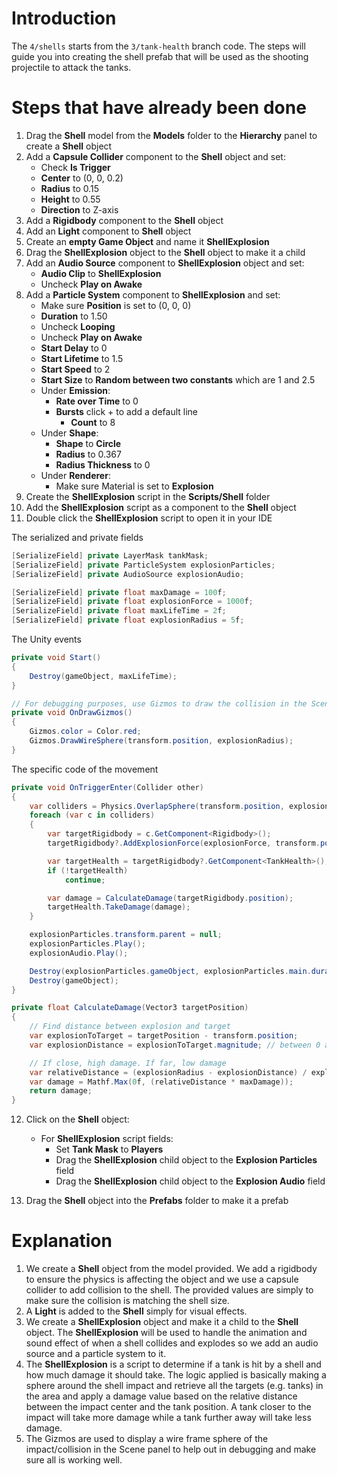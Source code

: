 # Introduction

The `4/shells` starts from the `3/tank-health` branch code. The steps will guide you into creating the shell prefab that will be used as the shooting projectile to attack the tanks.
# Steps that have already been done

1. Drag the **Shell** model from the **Models** folder to the **Hierarchy** panel to create a **Shell** object
2. Add a **Capsule Collider** component to the **Shell** object and set:
    * Check **Is Trigger**
    * **Center** to (0, 0, 0.2)
    * **Radius** to 0.15
    * **Height** to 0.55
    * **Direction** to Z-axis
3. Add a **Rigidbody** component to the **Shell** object
4. Add an **Light** component to **Shell** object
5. Create an **empty Game Object** and name it **ShellExplosion**
6. Drag the **ShellExplosion** object to the **Shell** object to make it a child
7. Add an **Audio Source** component to **ShellExplosion** object and set:
    * **Audio Clip** to **ShellExplosion**
    * Uncheck **Play on Awake**
8. Add a **Particle System** component to **ShellExplosion** and set:
    * Make sure **Position** is set to (0, 0, 0)
    * **Duration** to 1.50
    * Uncheck **Looping**
    * Uncheck **Play on Awake**
    * **Start Delay** to 0
    * **Start Lifetime** to 1.5
    * **Start Speed** to 2
    * **Start Size** to **Random between two constants** which are 1 and 2.5
    * Under **Emission**:
        * **Rate over Time** to 0
        * **Bursts** click + to add a default line
            * **Count** to 8
    * Under **Shape**:
        * **Shape** to **Circle**
        * **Radius** to 0.367
        * **Radius Thickness** to 0
    * Under **Renderer**:
        * Make sure Material is set to **Explosion**
9. Create the **ShellExplosion** script in the **Scripts/Shell** folder
10. Add the **ShellExplosion** script as a component to the **Shell** object
11. Double click the **ShellExplosion** script to open it in your IDE

The serialized and private fields
```csharp
[SerializeField] private LayerMask tankMask;
[SerializeField] private ParticleSystem explosionParticles;
[SerializeField] private AudioSource explosionAudio;

[SerializeField] private float maxDamage = 100f;
[SerializeField] private float explosionForce = 1000f;
[SerializeField] private float maxLifeTime = 2f;
[SerializeField] private float explosionRadius = 5f;
```

The Unity events
```csharp
private void Start()
{
    Destroy(gameObject, maxLifeTime);
}

// For debugging purposes, use Gizmos to draw the collision in the Scene panel
private void OnDrawGizmos()
{
    Gizmos.color = Color.red;
    Gizmos.DrawWireSphere(transform.position, explosionRadius);
}
```
The specific code of the movement
```csharp
private void OnTriggerEnter(Collider other)
{
    var colliders = Physics.OverlapSphere(transform.position, explosionRadius, tankMask);
    foreach (var c in colliders)
    {
        var targetRigidbody = c.GetComponent<Rigidbody>();
        targetRigidbody?.AddExplosionForce(explosionForce, transform.position, explosionRadius);

        var targetHealth = targetRigidbody?.GetComponent<TankHealth>();
        if (!targetHealth)
            continue;

        var damage = CalculateDamage(targetRigidbody.position);
        targetHealth.TakeDamage(damage);
    }

    explosionParticles.transform.parent = null;
    explosionParticles.Play();
    explosionAudio.Play();

    Destroy(explosionParticles.gameObject, explosionParticles.main.duration);
    Destroy(gameObject);
}

private float CalculateDamage(Vector3 targetPosition)
{
    // Find distance between explosion and target
    var explosionToTarget = targetPosition - transform.position;
    var explosionDistance = explosionToTarget.magnitude; // between 0 and radius

    // If close, high damage. If far, low damage
    var relativeDistance = (explosionRadius - explosionDistance) / explosionRadius;
    var damage = Mathf.Max(0f, (relativeDistance * maxDamage));
    return damage;
}
```

12. Click on the **Shell** object:
    * For **ShellExplosion** script fields:
        * Set **Tank Mask** to **Players**
        * Drag the **ShellExplosion** child object to the **Explosion Particles** field
        * Drag the **ShellExplosion** child object to the **Explosion Audio** field

13. Drag the **Shell** object into the **Prefabs** folder to make it a prefab
# Explanation

1. We create a **Shell** object from the model provided. We add a rigidbody to ensure the physics is affecting the object and we use a capsule collider to add collision to the shell. The provided values are simply to make sure the collision is matching the shell size.
2. A **Light** is added to the **Shell** simply for visual effects.
3. We create a **ShellExplosion** object and make it a child to the **Shell** object. The **ShellExplosion** will be used to handle the animation and sound effect of when a shell collides and explodes so we add an audio source and a particle system to it.
4. The **ShellExplosion** is a script to determine if a tank is hit by a shell and how much damage it should take. The logic applied is basically making a sphere around the shell impact and retrieve all the targets (e.g. tanks) in the area and apply a damage value based on the relative distance between the impact center and the tank position. A tank closer to the impact will take more damage while a tank further away will take less damage.
5. The Gizmos are used to display a wire frame sphere of the impact/collision in the Scene panel to help out in debugging and make sure all is working well.
